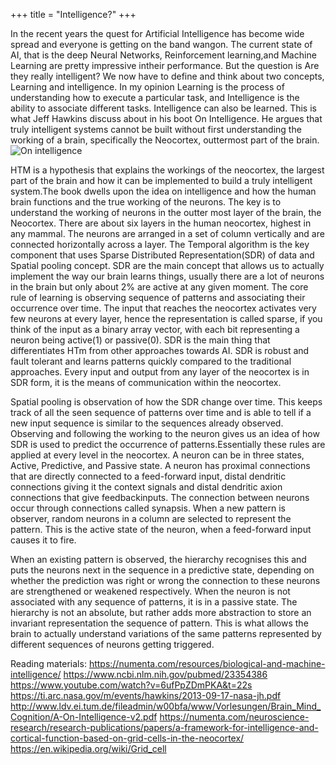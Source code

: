 +++
title = "Intelligence?"
+++


In the recent years the quest for Artificial Intelligence has become wide spread and everyone is getting on the band wangon. 
The current state of AI, that is the deep Neural Networks, Reinforcement learning,and Machine Learning are pretty impressive intheir performance. But the question is Are they really intelligent? 
We now have to define and think about two concepts, Learning and intelligence. In my opinion Learning is the process of understanding how to execute a particular task, and Intelligence is the ability to associate different tasks. 
Intelligence can also be learned. This is what Jeff Hawkins discuss about in his boot On Intelligence. He argues that truly intelligent systems cannot be built without first understanding the working of a brain, specifically the Neocortex, outtermost part of the brain. 
![On intelligence](/img/onin.jpg)

HTM is a hypothesis that explains the workings of the neocortex, the largest part of the brain and how it can be implemented to build a truly intelligent system.The book dwells upon the idea on intelligence and how the human brain functions and the true working of the neurons. The key is to understand the working of neurons in the outter most layer of the brain, the Neocortex. There are about six layers in the human neocortex, highest in any mammal. The neurons are arranged in a set of column vertically and are connected horizontally across a layer. The Temporal algorithm is the key component that uses Sparse Distributed Representation(SDR) of data and Spatial pooling concept. SDR are the main concept that allows us to actually 
implement the way our brain learns things, usually there are a lot of neurons in the brain but only about 2% are active at any given moment.
The core rule of learning is observing sequence of patterns and associating their occurrence over time. The input that reaches the 
neocortex activates very few neurons at every layer, hence the representation is called sparse, if you think of the input as a binary array vector, with each bit representing a neuron being active(1) or passive(0). SDR is the main thing that differentiates HTm from other approaches towards AI. SDR is robust and fault tolerant and learns patterns quickly compared to the traditional approaches. Every input and output from any layer of the neocortex is in SDR form, it is the means of communication within the neocortex.


Spatial pooling is observation of how the SDR change over time. This keeps track of all the seen sequence of patterns over time and is able to tell if a new input sequence is similar to the sequences already observed. Observing and following the working to the neuron gives us an idea of how SDR is used to predict the occurrence of patterns.Essentially these rules are applied at every level in the neocortex. A neuron can be in three states, Active, Predictive, and Passive state. A neuron has proximal connections that are directly connected to a feed-forward input, distal dendritic connections giving it the context signals and distal dendritic axion connections that give  feedbackinputs. The connection between neurons occur through connections called synapsis. When a new pattern is observer, random neurons in a column are selected to represent the pattern. This is the active state of the neuron, when a feed-forward input causes it to fire. 

When an existing pattern is observed, the hierarchy recognises this and puts the neurons next in the sequence in a predictive state, 
depending on whether the prediction was right or wrong the connection to these neurons are strengthened or weakened respectively.
When the neuron is not associated with any sequence of patterns, it is in a passive state.
The hierarchy is not an absolute, but rather adds more abstraction to store an invariant representation the sequence of pattern. This is 
what allows the brain to actually understand variations of the same patterns represented by different sequences of neurons getting 
triggered.  


Reading materials:
https://numenta.com/resources/biological-and-machine-intelligence/
https://www.ncbi.nlm.nih.gov/pubmed/23354386
https://www.youtube.com/watch?v=6ufPpZDmPKA&t=22s
https://ti.arc.nasa.gov/m/events/hawkins/2013-09-17-nasa-jh.pdf
http://www.ldv.ei.tum.de/fileadmin/w00bfa/www/Vorlesungen/Brain_Mind_Cognition/A-On-Intelligence-v2.pdf
https://numenta.com/neuroscience-research/research-publications/papers/a-framework-for-intelligence-and-cortical-function-based-on-grid-cells-in-the-neocortex/
https://en.wikipedia.org/wiki/Grid_cell


